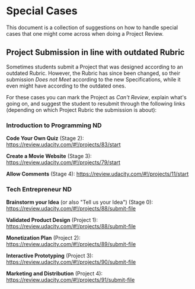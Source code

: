 # Special Cases
This document is a collection of suggestions on how to handle special cases that one might come across when doing a Project Review.

## Project Submission in line with outdated Rubric
Sometimes students submit a Project that was designed according to an outdated Rubric. 
However, the Rubric has since been changed, so their submission _Does not Meet_ according to the new Specifications,
while it even might have according to the outdated ones.

For these cases you can mark the Project as _Can't Review_, explain what's going on, and suggest the student to resubmit through the following links (depending on which Project Rubric the submission is about):

### Introduction to Programming ND

**Code Your Own Quiz** (Stage 2):
https://review.udacity.com/#!/projects/83/start

**Create a Movie Website** (Stage 3):
https://review.udacity.com/#!/projects/79/start

**Allow Comments** (Stage 4):
https://review.udacity.com/#!/projects/11/start

### Tech Entrepreneur ND

**Brainstorm your Idea** (or also "Tell us your Idea") (Stage 0):
https://review.udacity.com/#!/projects/88/submit-file

**Validated Product Design** (Project 1):
https://review.udacity.com/#!/projects/88/submit-file

**Monetization Plan** (Project 2):
https://review.udacity.com/#!/projects/89/submit-file

**Interactive Prototyping** (Project 3):
https://review.udacity.com/#!/projects/90/submit-file

**Marketing and Distribution** (Project 4):
https://review.udacity.com/#!/projects/91/submit-file


